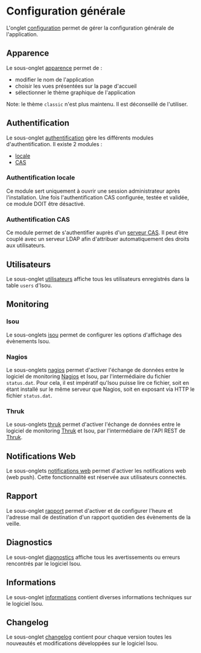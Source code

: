 # <span id="configuration"></span>Configuration générale
L'onglet [configuration](../configuration) permet de gérer la configuration générale de l'application.

## <span id="apparence"></span>Apparence
Le sous-onglet [apparence](../configuration/apparence) permet de :
- modifier le nom de l'application
- choisir les vues présentées sur la page d'accueil
- sélectionner le thème graphique de l'application

Note: le thème `classic` n'est plus maintenu. Il est déconseillé de l'utiliser.

## <span id="authentification"></span>Authentification
Le sous-onglet [authentification](../configuration/authentification) gère les différents modules d'authentification.
Il existe 2 modules :
- [locale](../configuration/authentification/manual)
- [CAS](../configuration/authentification/cas)

### <span id="authentification-locale"></span>Authentification locale
Ce module sert uniquement à ouvrir une session administrateur après l'installation. Une fois l'authentification CAS configurée, testée et validée, ce module DOIT être désactivé.

### <span id="authentification-cas"></span>Authentification CAS
Ce module permet de s'authentifier auprès d'un [serveur CAS](https://www.apereo.org/projects/cas). Il peut être couplé avec un serveur LDAP afin d'attribuer automatiquement des droits aux utilisateurs.

## <span id="utilisateurs"></span>Utilisateurs
Le sous-onglet [utilisateurs](../configuration/utilisateurs) affiche tous les utilisateurs enregistrés dans la table `users` d'Isou.

## <span id="monitoring"></span>Monitoring

### <span id="isou"></span>Isou
Le sous-onglets [isou](../configuration/monitoring/isou) permet de configurer les options d'affichage des évènements Isou.

### <span id="nagios"></span>Nagios
Le sous-onglets [nagios](../configuration/monitoring/nagios) permet d'activer l'échange de données entre le logiciel de monitoring [Nagios](https://www.nagios.org/) et Isou, par l'intermédiaire du fichier `status.dat`.
Pour cela, il est impératif qu'Isou puisse lire ce fichier, soit en étant installé sur le même serveur que Nagios, soit en exposant via HTTP le fichier `status.dat`.

### <span id="thruk"></span>Thruk
Le sous-onglets [thruk](../configuration/monitoring/thruk) permet d'activer l'échange de données entre le logiciel de monitoring [Thruk](http://www.thruk-monitoring.org/) et Isou, par l'intermédiaire de l'API REST de [Thruk](https://www.thruk.org/).

## <span id="notifications-web"></span>Notifications Web
Le sous-onglets [notifications web](../configuration/notifications) permet d'activer les notifications web (web push). Cette fonctionnalité est réservée aux utilisateurs connectés.

## <span id="rapport"></span>Rapport
Le sous-onglet [rapport](../configuration/rapport) permet d'activer et de configurer l'heure et l'adresse mail de destination d'un rapport quotidien des évènements de la veille.

## <span id="diagnostics"></span>Diagnostics
Le sous-onglet [diagnostics](../configuration/diagnostics) affiche tous les avertissements ou erreurs rencontrés par le logiciel Isou.

## <span id="informations"></span>Informations
Le sous-onglet [informations](../configuration/informations) contient diverses informations techniques sur le logiciel Isou.

## <span id="changelog"></span>Changelog
Le sous-onglet [changelog](../configuration/changelog) contient pour chaque version toutes les nouveautés et modifications développées sur le logiciel Isou.
